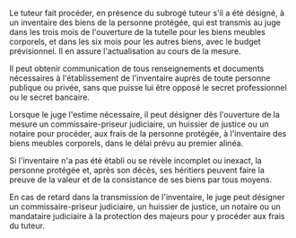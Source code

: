 Le tuteur fait procéder, en présence du subrogé tuteur s'il a été désigné, à un inventaire des biens de la personne protégée, qui est transmis au juge dans les trois mois de l'ouverture de la tutelle pour les biens meubles corporels, et dans les six mois pour les autres biens, avec le budget prévisionnel. Il en assure l'actualisation au cours de la mesure.


Il peut obtenir communication de tous renseignements et documents nécessaires à l'établissement de l'inventaire auprès de toute personne publique ou privée, sans que puisse lui être opposé le secret professionnel ou le secret bancaire.


Lorsque le juge l'estime nécessaire, il peut désigner dès l'ouverture de la mesure un commissaire-priseur judiciaire, un huissier de justice ou un notaire pour procéder, aux frais de la personne protégée, à l'inventaire des biens meubles corporels, dans le délai prévu au premier alinéa.


Si l'inventaire n'a pas été établi ou se révèle incomplet ou inexact, la personne protégée et, après son décès, ses héritiers peuvent faire la preuve de la valeur et de la consistance de ses biens par tous moyens.


En cas de retard dans la transmission de l'inventaire, le juge peut désigner un commissaire-priseur judiciaire, un huissier de justice, un notaire ou un mandataire judiciaire à la protection des majeurs pour y procéder aux frais du tuteur.

